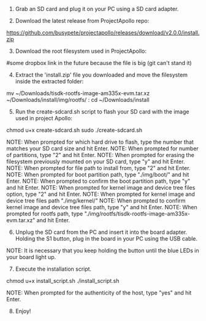 1. Grab an SD card and plug it on your PC using a SD card adapter.

2. Download the latest release from ProjectApollo repo:

https://github.com/busypete/projectapollo/releases/download/v2.0.0/install.zip

3. Download the root filesystem used in ProjectApollo:

#some dropbox link in the future because the file is big (git can't stand it)

4. Extract the 'install.zip' file you downloaded and move the filesystem inside the extracted folder:

mv ~/Downloads/tisdk-rootfs-image-am335x-evm.tar.xz ~/Downloads/install/img/rootfs/ :
cd ~/Downloads/install

5. Run the create-sdcard.sh script to flash your SD card with the image used in project Apollo:

chmod u+x create-sdcard.sh
sudo ./create-sdcard.sh

NOTE: When prompted for which hard drive to flash, type the number that matches your SD card size and hit Enter.
NOTE: When prompted for number of partitions, type "2" and hit Enter.
NOTE: When prompted for erasing the filesystem previously mounted on your SD card, type "y" and hit Enter.
NOTE: When prompted for file path to install from, type "2" and hit Enter.
NOTE: When prompted for boot partition path, type "./img/boot/" and hit Enter.
NOTE: When prompted to confirm the boot partition path, type "y" and hit Enter.
NOTE: When prompted for kernel image and device tree files option, type "2" and hit Enter.
NOTE: When prompted for kernel image and device tree files path "./img/kernel/"
NOTE: When prompted to confirm kernel image and device tree files path, type "y" and hit Enter.
NOTE: When prompted for rootfs path, type "./img/rootfs/tisdk-rootfs-image-am335x-evm.tar.xz" and hit Enter.

6. Unplug the SD card from the PC and insert it into the board adapter. Holding the S1 button, plug in the board in your PC using the USB cable.

NOTE: It is necessary that you keep holding the button until the blue LEDs in your board light up.

7. Execute the installation script.

chmod u+x install_script.sh
./install_script.sh

NOTE: When prompted for the authenticity of the host, type "yes" and hit Enter.

8. Enjoy! 
